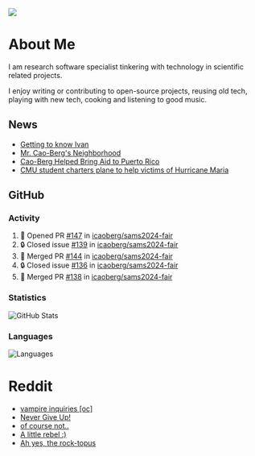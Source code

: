 ![](https://komarev.com/ghpvc/?username=icaoberg)

# About Me
I am research software specialist tinkering with technology in scientific related projects.

I enjoy writing or contributing to open-source projects, reusing old tech, playing with new tech, cooking and listening to good music.

## News
* [Getting to know Ivan](https://www.psc.edu/ivan-inside-psc-spotlight-2/)
* [Mr. Cao-Berg's Neighborhood](https://www.cmu.edu/engage/about-us/news/alumni/profile-cao-berg.html)
* [Cao-Berg Helped Bring Aid to Puerto Rico](https://www.cmu.edu/piper/news/archives/2018/february/ivan-cao-berg.html)
* [CMU student charters plane to help victims of Hurricane Maria](http://thetartan.org/2017/10/30/news/puerto-rico-aid)

## GitHub
### Activity
<!--START_SECTION:activity-->
1. 💪 Opened PR [#147](https://github.com/icaoberg/sams2024-fair/pull/147) in [icaoberg/sams2024-fair](https://github.com/icaoberg/sams2024-fair)
2. 🔒 Closed issue [#139](https://github.com/icaoberg/sams2024-fair/issues/139) in [icaoberg/sams2024-fair](https://github.com/icaoberg/sams2024-fair)
3. 🎉 Merged PR [#144](https://github.com/icaoberg/sams2024-fair/pull/144) in [icaoberg/sams2024-fair](https://github.com/icaoberg/sams2024-fair)
4. 🔒 Closed issue [#136](https://github.com/icaoberg/sams2024-fair/issues/136) in [icaoberg/sams2024-fair](https://github.com/icaoberg/sams2024-fair)
5. 🎉 Merged PR [#138](https://github.com/icaoberg/sams2024-fair/pull/138) in [icaoberg/sams2024-fair](https://github.com/icaoberg/sams2024-fair)
<!--END_SECTION:activity-->

### Statistics
![GitHub Stats](https://github-readme-stats.vercel.app/api?username=icaoberg&count_private=true&show_icons=true)

### Languages
![Languages](https://github-readme-stats.vercel.app/api/top-langs/?username=icaoberg&show_icons=true&langs_count=10&hide=HTML,C,CSS,M)

# Reddit
<!-- BLOG-POST-LIST:START -->
- [vampire inquiries [oc]](https://www.reddit.com/r/u_icaoberg/comments/1705gy9/vampire_inquiries_oc/)
- [Never Give Up!](https://www.reddit.com/r/u_icaoberg/comments/13mcab5/never_give_up/)
- [of course not..](https://www.reddit.com/r/u_icaoberg/comments/13mc9h5/of_course_not/)
- [A little rebel :&rpar;](https://www.reddit.com/r/u_icaoberg/comments/13mc6yc/a_little_rebel/)
- [Ah yes, the rock-topus](https://www.reddit.com/r/u_icaoberg/comments/13mc4xk/ah_yes_the_rocktopus/)
<!-- BLOG-POST-LIST:END -->
